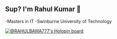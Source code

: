 ## Sup?    I'm Rahul Kumar  👋
-Masters in IT 
-Swinburne University of Technology
<!--
**RAHULBAWA777/RAHULBAWA777** is a ✨ _special_ ✨ repository because its `README.md` (this file) appears on your GitHub profile.

Here are some ideas to get you started:

- 🔭 I’m currently working on ...
- 🌱 I’m currently learning ...
- 👯 I’m looking to collaborate on ...
- 🤔 I’m looking for help with ...
- 💬 Ask me about ...
- 📫 How to reach me: ...
- 😄 Pronouns: ...
- ⚡ Fun fact: ...
-->


[![@RAHULBAWA777's Holopin board](https://holopin.io/api/user/board?user=RAHULBAWA777)](https://holopin.io/@RAHULBAWA777)
